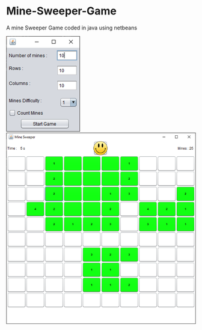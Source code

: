 # Mine-Sweeper-Game
 
A mine Sweeper Game coded in java using netbeans

![nitial board generator](/1.png)
![game board](/2.png)
